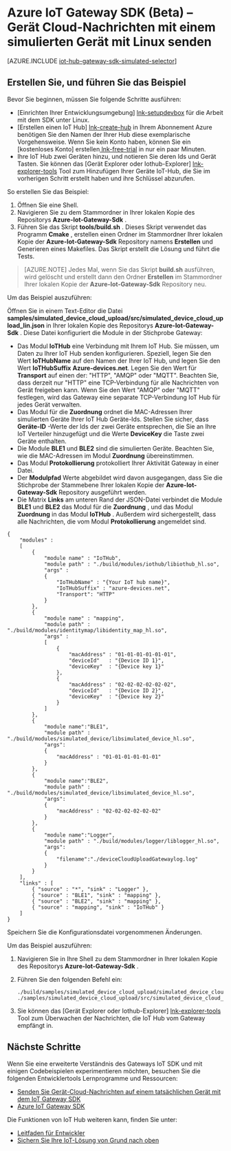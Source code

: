 <properties
    pageTitle="Ein Gerät mit dem IoT Gateway SDK simulieren | Microsoft Azure"
    description="Azure IoT Gateway SDK Anleitung für die Verwendung von Linux um zu sendende werden von einem simulierten Gerät mit dem Azure IoT Gateway SDK zu veranschaulichen."
    services="iot-hub"
    documentationCenter=""
    authors="chipalost"
    manager="timlt"
    editor=""/>

<tags
     ms.service="iot-hub"
     ms.devlang="cpp"
     ms.topic="article"
     ms.tgt_pltfrm="na"
     ms.workload="na"
     ms.date="08/29/2016"
     ms.author="andbuc"/>


# <a name="azure-iot-gateway-sdk-beta--send-device-to-cloud-messages-with-a-simulated-device-using-linux"></a>Azure IoT Gateway SDK (Beta) – Gerät Cloud-Nachrichten mit einem simulierten Gerät mit Linux senden

[AZURE.INCLUDE [iot-hub-gateway-sdk-simulated-selector](../../includes/iot-hub-gateway-sdk-simulated-selector.md)]

## <a name="build-and-run-the-sample"></a>Erstellen Sie, und führen Sie das Beispiel

Bevor Sie beginnen, müssen Sie folgende Schritte ausführen:

- [Einrichten Ihrer Entwicklungsumgebung] [ lnk-setupdevbox] für die Arbeit mit dem SDK unter Linux.
- [Erstellen einen IoT Hub] [ lnk-create-hub] in Ihrem Abonnement Azure benötigen Sie den Namen der Ihrer Hub diese exemplarische Vorgehensweise. Wenn Sie kein Konto haben, können Sie ein [kostenloses Konto] erstellen[ lnk-free-trial] in nur ein paar Minuten.
- Ihre IoT Hub zwei Geräten hinzu, und notieren Sie deren Ids und Gerät Tasten. Sie können das [Gerät Explorer oder Iothub-Explorer] [ lnk-explorer-tools] Tool zum Hinzufügen Ihrer Geräte IoT-Hub, die Sie im vorherigen Schritt erstellt haben und ihre Schlüssel abzurufen.

So erstellen Sie das Beispiel:

1. Öffnen Sie eine Shell.
2. Navigieren Sie zu dem Stammordner in Ihrer lokalen Kopie des Repositorys **Azure-Iot-Gateway-Sdk** .
3. Führen Sie das Skript **tools/build.sh** . Dieses Skript verwendet das Programm **Cmake** , erstellen einen Ordner im Stammordner Ihrer lokalen Kopie der **Azure-Iot-Gateway-Sdk** Repository namens **Erstellen** und Generieren eines Makefiles. Das Skript erstellt die Lösung und führt die Tests.

> [AZURE.NOTE]  Jedes Mal, wenn Sie das Skript **build.sh** ausführen, wird gelöscht und erstellt dann den Ordner **Erstellen** im Stammordner Ihrer lokalen Kopie der **Azure-Iot-Gateway-Sdk** Repository neu.

Um das Beispiel auszuführen:

Öffnen Sie in einem Text-Editor die Datei **samples/simulated_device_cloud_upload/src/simulated_device_cloud_upload_lin.json** in Ihrer lokalen Kopie des Repositorys **Azure-Iot-Gateway-Sdk** . Diese Datei konfiguriert die Module in der Stichprobe Gateway:

- Das Modul **IoTHub** eine Verbindung mit Ihrem IoT Hub. Sie müssen, um Daten zu Ihrer IoT Hub senden konfigurieren. Speziell, legen Sie den Wert **IoTHubName** auf den Namen der Ihrer IoT Hub, und legen Sie den Wert **IoTHubSuffix** **Azure-devices.net**. Legen Sie den Wert für **Transport** auf einen der: "HTTP", "AMQP" oder "MQTT". Beachten Sie, dass derzeit nur "HTTP" eine TCP-Verbindung für alle Nachrichten von Gerät freigeben kann. Wenn Sie den Wert "AMQP" oder "MQTT" festlegen, wird das Gateway eine separate TCP-Verbindung IoT Hub für jedes Gerät verwalten.
- Das Modul für die **Zuordnung** ordnet die MAC-Adressen Ihrer simulierten Geräte Ihrer IoT Hub Geräte-Ids. Stellen Sie sicher, dass **Geräte-ID** -Werte der Ids der zwei Geräte entsprechen, die Sie an Ihre IoT Verteiler hinzugefügt und die Werte **DeviceKey** die Taste zwei Geräte enthalten.
- Die Module **BLE1** und **BLE2** sind die simulierten Geräte. Beachten Sie, wie die MAC-Adressen im Modul **Zuordnung** übereinstimmen.
- Das Modul **Protokollierung** protokolliert Ihrer Aktivität Gateway in einer Datei.
- Der **Modulpfad** Werte abgebildet wird davon ausgegangen, dass Sie die Stichprobe der Stammebene Ihrer lokalen Kopie der **Azure-Iot-Gateway-Sdk** Repository ausgeführt werden.
- Die Matrix **Links** am unteren Rand der JSON-Datei verbindet die Module **BLE1** und **BLE2** das Modul für die **Zuordnung** , und das Modul **Zuordnung** in das Modul **IoTHub** . Außerdem wird sichergestellt, dass alle Nachrichten, die vom Modul **Protokollierung** angemeldet sind.

```
{
    "modules" :
    [ 
        {
            "module name" : "IoTHub",
            "module path" : "./build/modules/iothub/libiothub_hl.so",
            "args" : 
            {
                "IoTHubName" : "{Your IoT hub name}",
                "IoTHubSuffix" : "azure-devices.net",
                "Transport": "HTTP"
            }
        },
        {
            "module name" : "mapping",
            "module path" : "./build/modules/identitymap/libidentity_map_hl.so",
            "args" : 
            [
                {
                    "macAddress" : "01-01-01-01-01-01",
                    "deviceId"   : "{Device ID 1}",
                    "deviceKey"  : "{Device key 1}"
                },
                {
                    "macAddress" : "02-02-02-02-02-02",
                    "deviceId"   : "{Device ID 2}",
                    "deviceKey"  : "{Device key 2}"
                }
            ]
        },
        {
            "module name":"BLE1",
            "module path" : "./build/modules/simulated_device/libsimulated_device_hl.so",
            "args":
            {
                "macAddress" : "01-01-01-01-01-01"
            }
        },
        {
            "module name":"BLE2",
            "module path" : "./build/modules/simulated_device/libsimulated_device_hl.so",
            "args":
            {
                "macAddress" : "02-02-02-02-02-02"
            }
        },
        {
            "module name":"Logger",
            "module path" : "./build/modules/logger/liblogger_hl.so",
            "args":
            {
                "filename":"./deviceCloudUploadGatewaylog.log"
            }
        }
    ],
    "links" : [
        { "source" : "*", "sink" : "Logger" },
        { "source" : "BLE1", "sink" : "mapping" },
        { "source" : "BLE2", "sink" : "mapping" },
        { "source" : "mapping", "sink" : "IoTHub" }
    ]
}

```

Speichern Sie die Konfigurationsdatei vorgenommenen Änderungen.

Um das Beispiel auszuführen:

1. Navigieren Sie in Ihre Shell zu dem Stammordner in Ihrer lokalen Kopie des Repositorys **Azure-Iot-Gateway-Sdk** .
2. Führen Sie den folgenden Befehl ein:

    ```
    ./build/samples/simulated_device_cloud_upload/simulated_device_cloud_upload_sample ./samples/simulated_device_cloud_upload/src/simulated_device_cloud_upload_lin.json
    ```

3. Sie können das [Gerät Explorer oder Iothub-Explorer] [ lnk-explorer-tools] Tool zum Überwachen der Nachrichten, die IoT Hub vom Gateway empfängt in.

## <a name="next-steps"></a>Nächste Schritte

Wenn Sie eine erweiterte Verständnis des Gateways IoT SDK und mit einigen Codebeispielen experimentieren möchten, besuchen Sie die folgenden Entwicklertools Lernprogramme und Ressourcen:

- [Senden Sie Gerät-Cloud-Nachrichten auf einem tatsächlichen Gerät mit dem IoT Gateway SDK][lnk-physical-device]
- [Azure IoT Gateway SDK][lnk-gateway-sdk]

Die Funktionen von IoT Hub weiteren kann, finden Sie unter:

- [Leitfaden für Entwickler][lnk-devguide]
- [Sichern Sie Ihre IoT-Lösung von Grund nach oben][lnk-securing]

<!-- Links -->
[lnk-setupdevbox]: https://github.com/Azure/azure-iot-gateway-sdk/blob/master/doc/devbox_setup.md
[lnk-free-trial]: https://azure.microsoft.com/pricing/free-trial/
[lnk-explorer-tools]: https://github.com/Azure/azure-iot-sdks/blob/master/doc/manage_iot_hub.md
[lnk-gateway-sdk]: https://github.com/Azure/azure-iot-gateway-sdk/

[lnk-physical-device]: iot-hub-gateway-sdk-physical-device.md

[lnk-devguide]: iot-hub-devguide.md
[lnk-securing]: iot-hub-security-ground-up.md
[lnk-create-hub]: iot-hub-create-through-portal.md